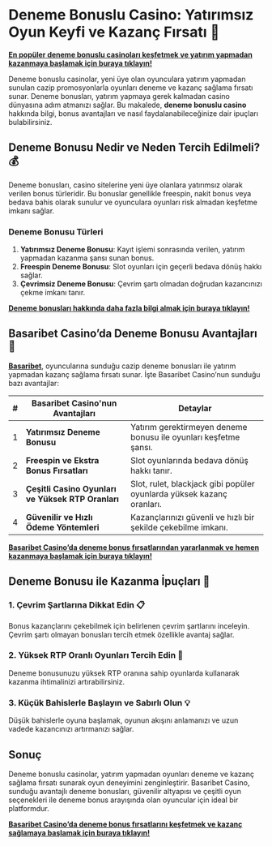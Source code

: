 # Deneme Bonuslu Casino: Yatırımsız Oyun Keyfi ve Kazanç Fırsatı 🎉

**[En popüler deneme bonuslu casinoları keşfetmek ve yatırım yapmadan kazanmaya başlamak için buraya tıklayın!](https://casinotr.link/gWCRZ4)**

Deneme bonuslu casinolar, yeni üye olan oyunculara yatırım yapmadan sunulan cazip promosyonlarla oyunları deneme ve kazanç sağlama fırsatı sunar. Deneme bonusları, yatırım yapmaya gerek kalmadan casino dünyasına adım atmanızı sağlar. Bu makalede, **deneme bonuslu casino** hakkında bilgi, bonus avantajları ve nasıl faydalanabileceğinize dair ipuçları bulabilirsiniz.

## Deneme Bonusu Nedir ve Neden Tercih Edilmeli? 💰

Deneme bonusları, casino sitelerine yeni üye olanlara yatırımsız olarak verilen bonus türleridir. Bu bonuslar genellikle freespin, nakit bonus veya bedava bahis olarak sunulur ve oyunculara oyunları risk almadan keşfetme imkanı sağlar.

### Deneme Bonusu Türleri

1. **Yatırımsız Deneme Bonusu**: Kayıt işlemi sonrasında verilen, yatırım yapmadan kazanma şansı sunan bonus.
2. **Freespin Deneme Bonusu**: Slot oyunları için geçerli bedava dönüş hakkı sağlar.
3. **Çevrimsiz Deneme Bonusu**: Çevrim şartı olmadan doğrudan kazancınızı çekme imkanı tanır.

**[Deneme bonusları hakkında daha fazla bilgi almak için buraya tıklayın!](https://casinotr.link/gWCRZ4)**

## Basaribet Casino’da Deneme Bonusu Avantajları 🧠

**[Basaribet](https://casinotr.link/gWCRZ4)**, oyuncularına sunduğu cazip deneme bonusları ile yatırım yapmadan kazanç sağlama fırsatı sunar. İşte Basaribet Casino’nun sunduğu bazı avantajlar:

| #  | Basaribet Casino'nun Avantajları                  | Detaylar |
|----|---------------------------------------------------|----------|
| 1  | **Yatırımsız Deneme Bonusu**                      | Yatırım gerektirmeyen deneme bonusu ile oyunları keşfetme şansı. |
| 2  | **Freespin ve Ekstra Bonus Fırsatları**           | Slot oyunlarında bedava dönüş hakkı tanır. |
| 3  | **Çeşitli Casino Oyunları ve Yüksek RTP Oranları**| Slot, rulet, blackjack gibi popüler oyunlarda yüksek kazanç oranları. |
| 4  | **Güvenilir ve Hızlı Ödeme Yöntemleri**           | Kazançlarınızı güvenli ve hızlı bir şekilde çekebilme imkanı. |

**[Basaribet Casino’da deneme bonus fırsatlarından yararlanmak ve hemen kazanmaya başlamak için buraya tıklayın!](https://casinotr.link/gWCRZ4)**

## Deneme Bonusu ile Kazanma İpuçları 🎯

### 1. Çevrim Şartlarına Dikkat Edin 📋
Bonus kazançlarını çekebilmek için belirlenen çevrim şartlarını inceleyin. Çevrim şartı olmayan bonusları tercih etmek özellikle avantaj sağlar.

### 2. Yüksek RTP Oranlı Oyunları Tercih Edin 🎰
Deneme bonusunuzu yüksek RTP oranına sahip oyunlarda kullanarak kazanma ihtimalinizi artırabilirsiniz.

### 3. Küçük Bahislerle Başlayın ve Sabırlı Olun 💡
Düşük bahislerle oyuna başlamak, oyunun akışını anlamanızı ve uzun vadede kazancınızı artırmanızı sağlar.

## Sonuç

Deneme bonuslu casinolar, yatırım yapmadan oyunları deneme ve kazanç sağlama fırsatı sunarak oyun deneyimini zenginleştirir. Basaribet Casino, sunduğu avantajlı deneme bonusları, güvenilir altyapısı ve çeşitli oyun seçenekleri ile deneme bonus arayışında olan oyuncular için ideal bir platformdur.

**[Basaribet Casino’da deneme bonus fırsatlarını keşfetmek ve kazanç sağlamaya başlamak için buraya tıklayın!](https://casinotr.link/gWCRZ4)**

